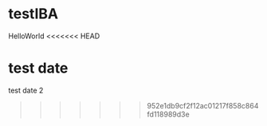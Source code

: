 # testIBA
HelloWorld
<<<<<<< HEAD

test date
=======
test date 2
>>>>>>> 952e1db9cf2f12ac01217f858c864fd118989d3e

